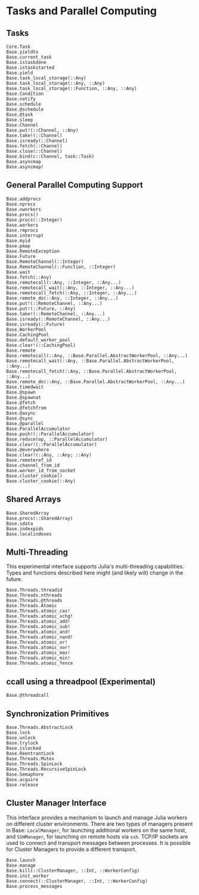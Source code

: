 # Tasks and Parallel Computing

## Tasks

```@docs
Core.Task
Base.yieldto
Base.current_task
Base.istaskdone
Base.istaskstarted
Base.yield
Base.task_local_storage(::Any)
Base.task_local_storage(::Any, ::Any)
Base.task_local_storage(::Function, ::Any, ::Any)
Base.Condition
Base.notify
Base.schedule
Base.@schedule
Base.@task
Base.sleep
Base.Channel
Base.put!(::Channel, ::Any)
Base.take!(::Channel)
Base.isready(::Channel)
Base.fetch(::Channel)
Base.close(::Channel)
Base.bind(c::Channel, task::Task)
Base.asyncmap
Base.asyncmap!
```

## General Parallel Computing Support

```@docs
Base.addprocs
Base.nprocs
Base.nworkers
Base.procs()
Base.procs(::Integer)
Base.workers
Base.rmprocs
Base.interrupt
Base.myid
Base.pmap
Base.RemoteException
Base.Future
Base.RemoteChannel(::Integer)
Base.RemoteChannel(::Function, ::Integer)
Base.wait
Base.fetch(::Any)
Base.remotecall(::Any, ::Integer, ::Any...)
Base.remotecall_wait(::Any, ::Integer, ::Any...)
Base.remotecall_fetch(::Any, ::Integer, ::Any...)
Base.remote_do(::Any, ::Integer, ::Any...)
Base.put!(::RemoteChannel, ::Any...)
Base.put!(::Future, ::Any)
Base.take!(::RemoteChannel, ::Any...)
Base.isready(::RemoteChannel, ::Any...)
Base.isready(::Future)
Base.WorkerPool
Base.CachingPool
Base.default_worker_pool
Base.clear!(::CachingPool)
Base.remote
Base.remotecall(::Any, ::Base.Parallel.AbstractWorkerPool, ::Any...)
Base.remotecall_wait(::Any, ::Base.Parallel.AbstractWorkerPool, ::Any...)
Base.remotecall_fetch(::Any, ::Base.Parallel.AbstractWorkerPool, ::Any...)
Base.remote_do(::Any, ::Base.Parallel.AbstractWorkerPool, ::Any...)
Base.timedwait
Base.@spawn
Base.@spawnat
Base.@fetch
Base.@fetchfrom
Base.@async
Base.@sync
Base.@parallel
Base.ParallelAccumulator
Base.push!(::ParallelAccumulator)
Base.reduce(op, ::ParallelAccumulator)
Base.clear!(::ParallelAccumulator)
Base.@everywhere
Base.clear!(::Any, ::Any; ::Any)
Base.remoteref_id
Base.channel_from_id
Base.worker_id_from_socket
Base.cluster_cookie()
Base.cluster_cookie(::Any)
```

## Shared Arrays

```@docs
Base.SharedArray
Base.procs(::SharedArray)
Base.sdata
Base.indexpids
Base.localindexes
```

## Multi-Threading

This experimental interface supports Julia's multi-threading capabilities. Types and functions
described here might (and likely will) change in the future.

```@docs
Base.Threads.threadid
Base.Threads.nthreads
Base.Threads.@threads
Base.Threads.Atomic
Base.Threads.atomic_cas!
Base.Threads.atomic_xchg!
Base.Threads.atomic_add!
Base.Threads.atomic_sub!
Base.Threads.atomic_and!
Base.Threads.atomic_nand!
Base.Threads.atomic_or!
Base.Threads.atomic_xor!
Base.Threads.atomic_max!
Base.Threads.atomic_min!
Base.Threads.atomic_fence
```

## ccall using a threadpool (Experimental)

```@docs
Base.@threadcall
```

## Synchronization Primitives

```@docs
Base.Threads.AbstractLock
Base.lock
Base.unlock
Base.trylock
Base.islocked
Base.ReentrantLock
Base.Threads.Mutex
Base.Threads.SpinLock
Base.Threads.RecursiveSpinLock
Base.Semaphore
Base.acquire
Base.release
```

## Cluster Manager Interface

This interface provides a mechanism to launch and manage Julia workers on different cluster environments.
There are two types of managers present in Base: `LocalManager`, for launching additional workers on the
same host, and `SSHManager`, for launching on remote hosts via `ssh`. TCP/IP sockets are used to connect
and transport messages between processes. It is possible for Cluster Managers to provide a different transport.

```@docs
Base.launch
Base.manage
Base.kill(::ClusterManager, ::Int, ::WorkerConfig)
Base.init_worker
Base.connect(::ClusterManager, ::Int, ::WorkerConfig)
Base.process_messages
```
